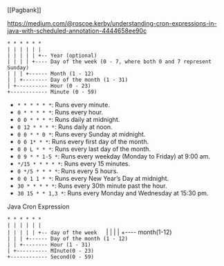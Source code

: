 [[Pagbank]]

https://medium.com/@roscoe.kerby/understanding-cron-expressions-in-java-with-scheduled-annotation-4444658ee90c


`* * * * * *`  
`| | | | | |`  
`| | | | | +-- Year (optional)`  
`| | | | +---- Day of the week (0 - 7, where both 0 and 7 represent Sunday)`  
`| | | +------ Month (1 - 12)`  
`| | +-------- Day of the month (1 - 31)`  
`| +---------- Hour (0 - 23)`  
`+------------ Minute (0 - 59)`

- `* * * * * *`: Runs every minute.
- `0 * * * * *`: Runs every hour.
- `0 0 * * * *`: Runs daily at midnight.
- `0 12 * * * *`: Runs daily at noon.
- `0 0 * * 0 *`: Runs every Sunday at midnight.
- `0 0 1* * *`: Runs every first day of the month.
- `0 0 L * * *`: Runs every last day of the month.
- `0 9 * * 1-5 *`: Runs every weekday (Monday to Friday) at 9:00 am.
- `*/15 * * * * *`: Runs every 15 minutes.
- `0 */5 * * * *`: Runs every 5 hours.
- `0 0 1 1 * *`: Runs every New Year’s Day at midnight.
- `30 * * * * *`: Runs every 30th minute past the hour.
- `30 15 * * 1,3 *`: Runs every Monday and Wednesday at 15:30 pm.

Java Cron Expression

`* * * * * *`  
`| | | | | |`  
`| | | | | +-- day of the week  
`| | | | +---- month(1-12)  
`| | | +------ Day of the month (1 - 12)`  
`| | +-------- Hour (1 - 31)`  
`| +---------- MInute(0 - 23)`  
`+------------ Second(0 - 59)`

	